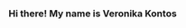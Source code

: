 ### Hi there! My name is Veronika Kontos 

<!--
**veronikakontos/veronikakontos** is a ✨ _special_ ✨ repository because its `README.md` (this file) appears on your GitHub profile.
<img align="center" src=""

##I'm a full-stack Developer who is truly passionate about making open-source accessible, creating technology to elevate people, share ideas and building commmunity. My favorites technologies/languages I have been working with include ReactJS, MySql, Flask, MongoDb, Spring... I am ready and excited to excel my skills to the next level with knowledge and experiences with HTML5,CSS, Python, Java, MERN(mongo, express,react, node.js) and more libraries and frame-works such as STS, MongoDB, Mongoose, Bootstrap, JSP, DOM, AWS, Oracle SQL, Postman.
My interest in coding led me to start a new carrer and open doors to the new opportunities I have been "dream" about :)



